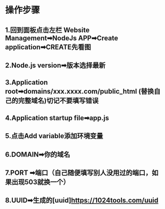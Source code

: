 # 操作步骤
## 1.回到面板点击左栏 Website Management➡NodeJs APP➡Create application➡CREATE先看图
## 2.Node.js version➡版本选择最新
## 3.Application root➡domains/xxx.xxxx.com/public_html (替换自己的完整域名)切记不要填写错误
## 4.Application startup file➡app.js
## 5.点击Add variable添加环境变量
## 6.DOMAIN➡你的域名
## 7.PORT ➡端口（自己随便填写别人没用过的端口，如果出现503就换一个）
## 8.UUID➡生成的[uuid]https://1024tools.com/uuid
